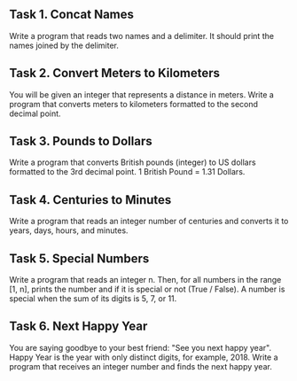 ## Task 1. Concat Names
Write a program that reads two names and a delimiter. It should print the names joined by the delimiter.



## Task 2. Convert Meters to Kilometers
You will be given an integer that represents a distance in meters. Write a program that converts meters to kilometers formatted to the second decimal point.



## Task 3. Pounds to Dollars
Write a program that converts British pounds (integer) to US dollars formatted to the 3rd decimal point.
1 British Pound = 1.31 Dollars.



## Task 4. Centuries to Minutes
Write a program that reads an integer number of centuries and converts it to years, days, hours, and minutes.



## Task 5. Special Numbers
Write a program that reads an integer n. Then, for all numbers in the range [1, n], prints the number and if it is special or not (True / False). A number is special when the sum of its digits is 5, 7, or 11.



## Task 6. Next Happy Year
You are saying goodbye to your best friend: "See you next happy year". Happy Year is the year with only distinct digits, for example, 2018. Write a program that receives an integer number and finds the next happy year.